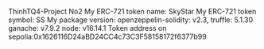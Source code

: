 ThinhTQ4-Project No2
My ERC-721 token name: SkyStar
My ERC-721 token symbol: SS
My package version: openzeppelin-solidity: v2.3,
                    truffle: 5.1.30
                    ganache: v7.9.2
                    node: v16.14.1
Token address on sepolia:0x1626116D24aBD24CC4c73C3F58158172f6377b99